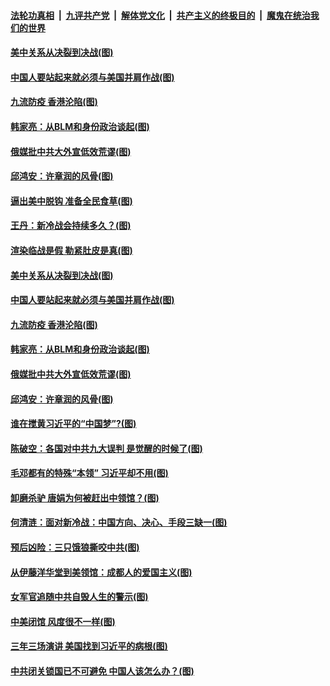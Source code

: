 ####  [法轮功真相](../../../../basic/blob/master/README.md?t=07301331) &nbsp;|&nbsp; [九评共产党](../../../../9ping.md/blob/master/README.md?t=07301331) &nbsp;|&nbsp; [解体党文化](../../../../jtdwh.md/blob/master/README.md?t=07301331)  &nbsp;|&nbsp; [共产主义的终极目的](../../../../gczydzjmd.md/blob/master/README.md?t=07301331) &nbsp;|&nbsp; [魔鬼在统治我们的世界](../../../../mgztzwmdsj.md/blob/master/README.md?t=07301331) 

#### [美中关系从决裂到决战(图)](../pages/p4/941294.md?t=07301331) 

#### [中国人要站起来就必须与美国并肩作战(图)](../pages/p4/941289.md?t=07301331) 

#### [九流防疫 香港沦陷(图)](../pages/p4/941211.md?t=07301331) 

#### [韩家亮：从BLM和身份政治谈起(图)](../pages/p4/941191.md?t=07301331) 

#### [俄媒批中共大外宣低效荒谬(图)](../pages/p4/941189.md?t=07301331) 

#### [邱鸿安：许章润的风骨(图)](../pages/p4/941190.md?t=07301331) 

#### [逼出美中脱钩 准备全民食草(图)](../pages/p4/941307.md?t=07301331) 

#### [王丹：新冷战会持续多久？(图)](../pages/p4/941306.md?t=07301331) 

#### [渲染临战是假 勒紧肚皮是真(图)](../pages/p4/941302.md?t=07301331) 

#### [美中关系从决裂到决战(图)](../pages/p4/941294.md?t=07301331) 

#### [中国人要站起来就必须与美国并肩作战(图)](../pages/p4/941289.md?t=07301331) 

#### [九流防疫 香港沦陷(图)](../pages/p4/941211.md?t=07301331) 

#### [韩家亮：从BLM和身份政治谈起(图)](../pages/p4/941191.md?t=07301331) 

#### [俄媒批中共大外宣低效荒谬(图)](../pages/p4/941189.md?t=07301331) 

#### [邱鸿安：许章润的风骨(图)](../pages/p4/941190.md?t=07301331) 

#### [谁在搅黄习近平的“中国梦”?(图)](../pages/p4/941186.md?t=07301331) 

#### [陈破空：各国对中共九大误判 是觉醒的时候了(图)](../pages/p4/941187.md?t=07301331) 

#### [毛邓都有的特殊“本领” 习近平却不用(图)](../pages/p4/941134.md?t=07301331) 

#### [卸磨杀驴 唐娟为何被赶出中领馆？(图)](../pages/p4/941111.md?t=07301331) 

#### [何清涟：面对新冷战：中国方向、决心、手段三缺一(图)](../pages/p4/941102.md?t=07301331) 

#### [预后凶险：三只饿狼撕咬中共(图)](../pages/p4/941101.md?t=07301331) 

#### [从伊藤洋华堂到美领馆：成都人的爱国主义(图)](../pages/p4/941098.md?t=07301331) 

#### [女军官追随中共自毁人生的警示(图)](../pages/p4/941095.md?t=07301331) 

#### [中美闭馆 风度很不一样(图)](../pages/p4/941094.md?t=07301331) 

#### [三年三场演讲 美国找到习近平的病根(图)](../pages/p4/941012.md?t=07301331) 

#### [中共闭关锁国已不可避免 中国人该怎么办？(图)](../pages/p4/940983.md?t=07301331) 

